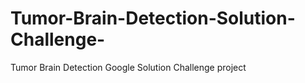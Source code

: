 # Tumor-Brain-Detection-Solution-Challenge-
Tumor Brain Detection  Google Solution Challenge project
